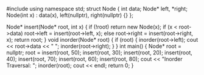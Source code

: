 
#include<iostream>
using namespace std;
struct Node {
    int data;
    Node* left, *right;
    Node(int x) : data(x), left(nullptr), right(nullptr) {}
};

Node* insert(Node* root, int x) {
    if (!root) return new Node(x);
    if (x < root->data) root->left = insert(root->left, x);
    else root->right = insert(root->right, x);
    return root;
}
void inorder(Node* root) {
    if (root) {
        inorder(root->left);
        cout << root->data << " ";
        inorder(root->right);
    }
}
int main() {
    Node* root = nullptr;
    root = insert(root, 50);
    insert(root, 30);
    insert(root, 20);
    insert(root, 40);
    insert(root, 70);
    insert(root, 60);
    insert(root, 80);
        cout << "Inorder Traversal: ";
    inorder(root);
    cout << endl;
    return 0;
}
